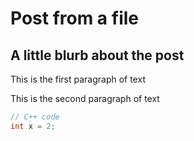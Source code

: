 # Post from a file
## A little blurb about the post

This is the first paragraph of text

This is the second paragraph of text

```cpp
// C++ code
int x = 2;
```
